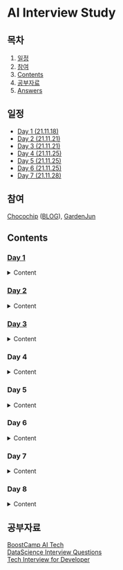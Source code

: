 # AI Interview Study

## 목차
 1. [일정](#일정)
 2. [참여](#참여)
 3. [Contents](#Contents)
 4. [공부자료](#공부자료)
 5. [Answers](https://github.com/Chocochip101/ai-tech-interview/tree/main/answers)

## 일정
- [Day 1 (21.11.18)](https://github.com/Chocochip101/AI-Interview-Study/blob/main/Contents/Day%201.pdf)
- [Day 2 (21.11.21)](https://github.com/Chocochip101/AI-Interview-Study/blob/main/Contents/Day%202.pdf)
- [Day 3 (21.11.21)](https://github.com/Chocochip101/AI-Interview-Study/blob/main/Contents/Day%203.pdf)
- [Day 4 (21.11.25)]()
- [Day 5 (21.11.25)]()
- [Day 6 (21.11.25)]()
- [Day 7 (21.11.28)]()

## 참여
[Chocochip](https://github.com/Chocochip101) ([BLOG](https://chocochip101.tistory.com/)), [GardenJun](https://github.com/garden-jun)

## Contents
### [Day 1](https://github.com/Chocochip101/AI-Interview-Study/blob/main/Contents/Day%201.pdf)
<details>
  <summary>Content</summary>

  ---

- Statistic/Math
1. 고유값(eigen value)와 고유벡터(eigen vector)에 대해 설명해주세요. 그리고 왜 중요할까요?
2. 샘플링(Sampling)과 리샘플링(Resampling)에 대해 설명해주세요. 리샘플링은 무슨 장점이 있을까요?

- Machine Learning
3.정규화를 왜 해야할까요? 정규화의 방법은 무엇이 있나요?
4. Local Minima와 Global Minima에 대해 설명해주세요.
5. 차원의 저주에 대해 설명해주세요.

- Deep Learning
6. 딥러닝은 무엇인가요? 딥러닝과 머신러닝의 차이는?
7. Cost Function과 Activation Function은 무엇인가요?
8. Data Normalization은 무엇이고 왜 필요한가요?

- Python
9. What is the difference between list and tuples in Python?
10. What are the key features of Python?
  ---
</details>

### [Day 2](https://github.com/Chocochip101/AI-Interview-Study/blob/main/Contents/Day%202.pdf)
<details>
  <summary>Content</summary>

  ---
- Statistic/Math
1. 확률 모형과 확률 변수는 무엇일까요?
2. 누적 분포 함수와 확률 밀도 함수는 무엇일까요? 수식과 함께 표현해주세요.

- Machine Learning
3. dimension reduction기법으로 보통 어떤 것들이 있나요?
4. PCA는 차원 축소 기법이면서, 데이터 압축 기법이기도 하고, 노이즈 제거기법이기도 합니다. 왜 그런지 설명해주실 수 있나요?

- Deep Learning
5. 알고있는 Activation Function에 대해 알려주세요. (Sigmoid, ReLU, LeakyReLU, Tanh 등)
6. 오버피팅일 경우 어떻게 대처해야 할까요?
7. 하이퍼 파라미터는 무엇인가요?
8. Weight Initialization 방법에 대해 말해주세요. 그리고 무엇을 많이 사용하나요?

- Python
9. What type of language is python? Programming or scripting?

- Algorithm
10. 다음 코드에서 print_all_prime_numbers 함수의 파라미터 N에 대한 시간 복잡도는 무엇일까요?
<p align="center">
  <img src="https://user-images.githubusercontent.com/73146678/142587215-577b0016-bb90-4810-b0ca-d0bdaaaf4420.png"  width="250" height="350"/>
</p>
  

  ---
</details>

### [Day 3](https://github.com/Chocochip101/AI-Interview-Study/blob/main/Contents/Day%203.pdf)
<details>
  <summary>Content</summary>

  ---
- Statistic/Math
1. 조건부 확률은 무엇일까요?
2. 공분산과 상관계수는 무엇일까요? 수식과 함께 표현해주세요.

- Machine Learning
3. LSA, LDA, SVD 등의 약자들이 어떤 뜻이고 서로 어떤 관계를 가지는지 설명할 수 있나요?
4. Markov Chain을 고등학생에게 설명하려면 어떤 방식이 제일 좋을까요?

- Deep Learning
5. 볼츠만 머신은 무엇인가요?
6. Tensorflow, PyTorch 특징과 차이가 뭘까요?
7. TF, PyTorch 등을 사용할 때 디버깅 노하우는?
8. 뉴럴넷의 가장 큰 단점은 무엇인가? 이를 위해 나온 One-Shot Learning은 무엇인가?

- Python
9. What is type conversion in Python?

- Algorithm
10. [Problem - BOJ 1914](https://www.acmicpc.net/problem/1914)

  ---
</details>

### Day 4
<details>
  <summary>Content</summary>

  ---

- Statistic/Math
1. 신뢰 구간의 정의는 무엇인가요?
2. p-value를 모르는 사람에게 설명한다면 어떻게 설명하실 건가요?

- Machine Learning
3. 텍스트 더미에서 주제를 추출해야 합니다. 어떤 방식으로 접근해 나가시겠나요?
4. SVM은 무엇이고 왜 반대로 차원을 확장시키는 방식으로 동작할까요? SVM은 왜 좋을까요?
5. 다른 좋은 머신 러닝 대비, 오래된 기법인 나이브 베이즈(naive bayes)의 장점을 옹호해보세요.

- Deep Learning
6. 요즘 Sigmoid 보다 ReLU를 많이 쓰는데 그 이유는?
7. ReLU로 어떻게 곡선 함수를 근사하나? ReLU의 문제점은?
8. Bias는 왜 존재할까?

- Python
9. What is \_\_init__?

- Algorithm
10. [Problem - Programmers - 소수 찾기](https://programmers.co.kr/learn/courses/30/lessons/42839)
  ---
</details>

### Day 5
<details>
  <summary>Content</summary>

  ---

- Statistic/Math
1. R square의 의미는 무엇인가요?
2. 평균(mean)과 중앙값(median)중에 어떤 케이스에서 뭐를 써야할까요?

- Machine Learning
3. 회귀 / 분류시 알맞은 metric은 무엇일까?
4. Association Rule의 Support, Confidence, Lift에 대해 설명해주세요.
5. 최적화 기법중 Newton’s Method와 Gradient Descent 방법에 대해 알고 있나요?

- Deep Learning
6. Gradient Descent에 대해서 쉽게 설명한다면?
7. 왜 꼭 Gradient를 써야 할까? 그 그래프에서 가로축과 세로축 각각은 무엇인가? 실제 상황에서는 그 그래프가 어떻게 그려질까?
8. GD 중에 때때로 Loss가 증가하는 이유는?
9. Back Propagation에 대해서 쉽게 설명 한다면?

- Python
10. What is self in Python?

- Algorithm
11. 다음 코드의 출력 값은?   
![image](https://user-images.githubusercontent.com/73146678/142759377-41d81415-36b4-4b1a-8bba-80957c225fab.png)
  ---
</details>

### Day 6
<details>
  <summary>Content</summary>

  ---

- Statistic/Math
1. 중심극한정리는 왜 유용한걸까요?
2. 엔트로피(entropy)에 대해 설명해주세요. 가능하면 Information Gain도요.

- Machine Learning
3. ROC 커브에 대해 설명해주실 수 있으신가요?
4. K-means의 대표적 의미론적 단점은 무엇인가요? (계산량 많다는것 말고)
5. 머신러닝(machine)적 접근방법과 통계(statistics)적 접근방법의 둘간에 차이에 대한 견해가 있나요?

- Deep Learning
6. GD가 Local Minima 문제를 피하는 방법과 찾은 해가 Global Minimum인지 아닌지 알 수 있는 방법은 무엇이 있을까요?
7. Training 세트와 Test 세트를 분리하는 이유와 Validation 세트가 따로 있는 이유는?
8. Test 세트가 오염되었다는 말의 뜻은 무엇인가?

- Python
9. What does *args, **kwargs mean? And why would we use it?

- Algorithm
10. [Problem - Programmers - 피로도](https://programmers.co.kr/learn/courses/30/lessons/87946)
  ---
</details>

### Day 7
<details>
  <summary>Content</summary>

  ---

- Statistic/Math
1. 어떨 때 모수적 방법론을 쓸 수 있고, 어떨 때 비모수적 방법론을 쓸 수 있나요?
2. “likelihood”와 “probability”의 차이는 무엇일까요?

- Machine Learning
3. L1, L2 정규화에 대해 설명해주세요.
4. Cross Validation은 무엇이고 어떻게 해야하나요?
5. XGBoost을 아시나요? 왜 이 모델이 캐글에서 유명할까요?

- Deep Learning
6. Batch Normalization의 효과와 주의점은?
7. GAN에서 Generator 쪽에도 BN을 적용해도 될까?
8. CNN에 대해서 설명해주세요.
9. Average Pooling과 Max Pooling의 차이점은?

- Algorithm
10. [Problem - Programmers - 교점에 별 만들기](https://programmers.co.kr/learn/courses/30/lessons/87377)
  ---
</details>

### Day 8
<details>
  <summary>Content</summary>

  ---

- Statistic/Math
1. 검정력(statistical power)은 무엇일까요?

- Machine Learning
2. 앙상블 방법엔 어떤 것들이 있나요?


- Deep Learning
3. 딥러닝 발달 이전에 사물을 Detect할 때 자주 사용하던 방법은 무엇인가요?
4. Fatser R-CNN의 장점과 단점은 무엇인가요?
5. dlib은 무엇인가요?
6. YOLO의 장점과 단점은 무엇인가요?

- Data Base
7. Key란 무엇인가요?
8. Key의 다섯 가지 종류에 대해 설명해주세요.

- Algorithm
9. [Problem - Programmers - 타켓 넘버](https://programmers.co.kr/learn/courses/30/lessons/43165)
10. [Problem - Programmers - N으로 표현](https://programmers.co.kr/learn/courses/30/lessons/42895)

  ---
</details>

## 공부자료
[BoostCamp AI Tech](https://github.com/Chocochip101/ai-tech-interview#-statisticsmath)  
[DataScience Interview Questions](https://github.com/zzsza/Datascience-Interview-Questions)  
[Tech Interview for Developer](https://github.com/gyoogle/tech-interview-for-developer)